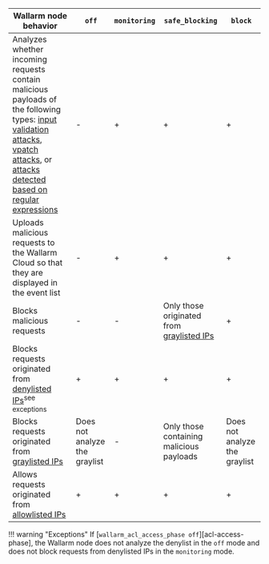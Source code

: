 | Wallarm node behavior | `off` | `monitoring` | `safe_blocking` |`block` |
| -------- | - | - | - | -|
| Analyzes whether incoming requests contain malicious payloads of the following types: [input validation attacks](../about-wallarm-waf/protecting-against-attacks.md#input-validation-attacks), [vpatch attacks](../user-guides/rules/vpatch-rule.md), or [attacks detected based on regular expressions](../user-guides/rules/regex-rule.md) | - | + | + | + |
| Uploads malicious requests to the Wallarm Cloud so that they are displayed in the event list | - | + | + | + |
| Blocks malicious requests | - | - | Only those originated from [graylisted IPs](../user-guides/ip-lists/graylist.md) | + |
| Blocks requests originated from [denylisted IPs](../user-guides/ip-lists/denylist.md)<sup>see exceptions</sup> | + | + | + | + |
| Blocks requests originated from [graylisted IPs](../user-guides/ip-lists/graylist.md) | Does not analyze the graylist | - | Only those containing malicious payloads | Does not analyze the graylist |
| Allows requests originated from [allowlisted IPs](../user-guides/ip-lists/allowlist.md) | + | + | + | + |

!!! warning "Exceptions"
    If [`wallarm_acl_access_phase off`][acl-access-phase], the Wallarm node does not analyze the denylist in the `off` mode and does not block requests from denylisted IPs in the `monitoring` mode.
